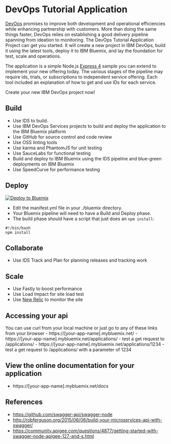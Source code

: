 # DevOps Tutorial Application

[DevOps](https://en.wikipedia.org/wiki/DevOps) promises to improve both development and operational efficiencies while enhancing partnership with customers.
More than doing the same things faster, DevOps relies on establishing a good delivery pipeline spanning from ideation to monitoring.
The DevOps Tutorial Application Project can get you started. It will create a new project in IBM DevOps, build it using the latest tools, deploy it to IBM Bluemix, and lay the foundation for test, scale and operations.

The application is a simple Node.js [Express 4](http://expressjs.com/) sample you can extend to implement your new offering today.
The various stages of the pipeline may require ids, trials, or subscriptions to independent service offering.
Each tool included an explanation of how to get and use IDs for each service.

Create your new IBM DevOps project now!

## Build

  - Use IDS to build.
  - Use IBM DevOps Services projects to build and deploy the application to the IBM Bluemix platform
  - Use GitHub for source control and code review
  - Use OSS linting tools
  - Use karma and PhantomJS for unit testing
  - Use SauceLabs for functional testing
  - Build and deploy to IBM Bluemix using the IDS pipeline and blue-green deployments on IBM Bluemix
  - Use SpeedCurve for performance testing


## Deploy

[![Deploy to Bluemix](https://bluemix.net/deploy/button.png)](https://bluemix.net/deploy?repository=https://github.com/oneibmcloud/devops-tutorial-1.git)

  - Edit the manifest.yml file in your ./bluemix directory.
  - Your Bluemix pipeline will need to have a Build and Deploy phase.  
  - The build phase should have a script that just does an `npm install`:

  ```
  #!/bin/bash
  npm install
  ```


## Collaborate

  - Use IDS Track and Plan for planning releases and tracking work


## Scale

  - Use Fastly to boost performance
  - Use Load Impact for site load test
  - Use [New Relic](docs/NewRelic.md) to monitor the site


## Accessing your api
  You can use curl from your local machine or just go to any of these links from your browser
    - https://[your-app-name].mybluemix.net/
    - https://[your-app-name].mybluemix.net/applications/ - test a get request to /applications/
    - https://[your-app-name].mybluemix.net/applications/1234 - test a get request to /applications/ with a parameter of 1234


## View the online documentation for your application
  - https://[your-app-name].mybluemix.net/docs


## References
  - https://github.com/swagger-api/swagger-node
  - http://robferguson.org/2015/06/06/build-your-microservices-api-with-swagger/
  - https://community.apigee.com/questions/4877/getting-started-with-swagger-node-apigee-127-and-s.html
